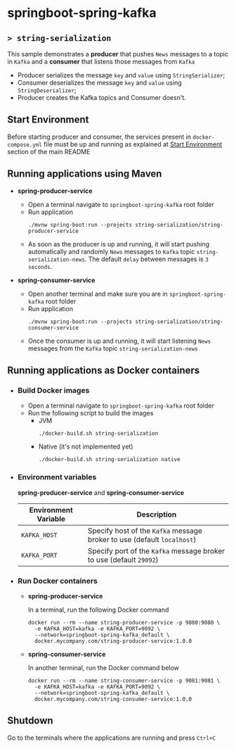 # springboot-spring-kafka
## `> string-serialization`

This sample demonstrates a **producer** that pushes `News` messages to a topic in `Kafka` and a **consumer** that listens those messages from `Kafka`
- Producer serializes the message `key` and `value` using `StringSerializer`;
- Consumer deserializes the message `key` and `value` using `StringDeserializer`;
- Producer creates the Kafka topics and Consumer doesn't.

## Start Environment

Before starting producer and consumer, the services present in `docker-compose.yml` file must be up and running as explained at [Start Environment](https://github.com/ivangfr/springboot-spring-kafka#start-environment) section of the main README

## Running applications using Maven

- **spring-producer-service**

  - Open a terminal navigate to `springboot-spring-kafka` root folder
  - Run application
    ```
    ./mvnw spring-boot:run --projects string-serialization/string-producer-service
    ```
  - As soon as the producer is up and running, it will start pushing automatically and randomly `News` messages to `Kafka` topic `string-serialization-news`. The default `delay` between messages is `3 seconds`.

- **spring-consumer-service**

  - Open another terminal and make sure you are in `springboot-spring-kafka` root folder
  - Run application
    ```
    ./mvnw spring-boot:run --projects string-serialization/string-consumer-service
    ```
  - Once the consumer is up and running, it will start listening `News` messages from the `Kafka` topic `string-serialization-news`

## Running applications as Docker containers

- ### Build Docker images
  
  - Open a terminal navigate to `springboot-spring-kafka` root folder
  - Run the following script to build the images
    - JVM
      ```
      ./docker-build.sh string-serialization
      ```
    - Native (it's not implemented yet)
      ```
      ./docker-build.sh string-serialization native
      ```

- ### Environment variables

  **spring-producer-service** and **spring-consumer-service**
  
  | Environment Variable | Description                                                             |
  | -------------------- | ----------------------------------------------------------------------- |
  | `KAFKA_HOST`         | Specify host of the `Kafka` message broker to use (default `localhost`) |
  | `KAFKA_PORT`         | Specify port of the `Kafka` message broker to use (default `29092`)     |

- ### Run Docker containers

  - **spring-producer-service**
    
    In a terminal, run the following Docker command
    ```
    docker run --rm --name string-producer-service -p 9080:9080 \
      -e KAFKA_HOST=kafka -e KAFKA_PORT=9092 \
      --network=springboot-spring-kafka_default \
      docker.mycompany.com/string-producer-service:1.0.0
    ```

  - **spring-consumer-service**
    
    In another terminal, run the Docker command below
    ```
    docker run --rm --name string-consumer-service -p 9081:9081 \
      -e KAFKA_HOST=kafka -e KAFKA_PORT=9092 \
      --network=springboot-spring-kafka_default \
      docker.mycompany.com/string-consumer-service:1.0.0
    ```

## Shutdown

Go to the terminals where the applications are running and press `Ctrl+C`
